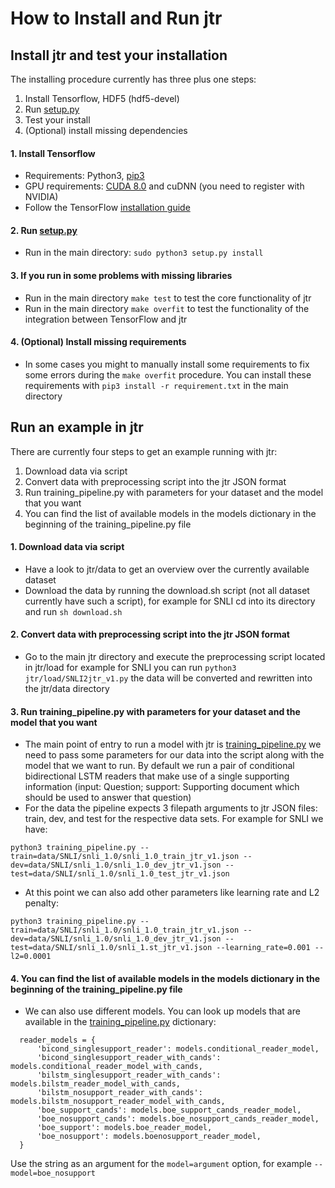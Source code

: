 # How to Install and Run jtr

## Install jtr and test your installation

The installing procedure currently has three plus one steps:
  1. Install Tensorflow, HDF5 (hdf5-devel)
  2. Run [setup.py](setup.py)
  3. Test your install
  4. (Optional) install missing dependencies

#### 1. Install Tensorflow
  - Requirements: Python3, [pip3](http://stackoverflow.com/questions/6587507/how-to-install-pip-with-python-3)
  - GPU requirements: [CUDA 8.0](https://developer.nvidia.com/cuda-downloads) and cuDNN (you need to register with NVIDIA)
  - Follow the TensorFlow [installation guide](https://www.tensorflow.org/get_started/os_setup)

#### 2. Run [setup.py](setup.py)
  - Run in the main directory: `sudo python3 setup.py install`

#### 3. If you run in some problems with missing libraries
  - Run in the main directory `make test` to test the core functionality of jtr
  - Run in the main directory `make overfit` to test the functionality of the integration between TensorFlow and jtr

#### 4. (Optional) Install missing requirements
  - In some cases you might to manually install some requirements to fix some errors during the `make overfit` procedure. You can install these requirements with `pip3 install -r requirement.txt` in the main directory

## Run an example in jtr

There are currently four steps to get an example running with jtr:
  1. Download data via script
  2. Convert data with preprocessing script into the jtr JSON format
  3. Run training_pipeline.py with parameters for your dataset and the model that you want
  4. You can find the list of available models in the models dictionary in the beginning of the training_pipeline.py file

#### 1. Download data via script
  - Have a look to jtr/data to get an overview over the currently available dataset
  - Download the data by running the download.sh script (not all dataset currently have such a script), for example for SNLI cd into its directory and run `sh download.sh`

#### 2. Convert data with preprocessing script into the jtr JSON format
  - Go to the main jtr directory and execute the preprocessing script located in jtr/load for example for SNLI you can run `python3 jtr/load/SNLI2jtr_v1.py` the data will be converted and rewritten into the jtr/data directory

#### 3. Run training_pipeline.py with parameters for your dataset and the model that you want
  - The main point of entry to run a model with jtr is [training_pipeline.py](./jtr/training_pipeline.py) we need to pass some parameters for our data into the script along with the model that we want to run. By default we run a pair of conditional bidirectional LSTM readers that make use of a single supporting information (input: Question; support: Supporting document which should be used to answer that question)
  - For the data the pipeline expects 3 filepath arguments to jtr JSON files: train, dev, and test for the respective data sets. For example for SNLI we have: 
  ```
  python3 training_pipeline.py --train=data/SNLI/snli_1.0/snli_1.0_train_jtr_v1.json --dev=data/SNLI/snli_1.0/snli_1.0_dev_jtr_v1.json --test=data/SNLI/snli_1.0/snli_1.0_test_jtr_v1.json
  ```
  - At this point we can also add other parameters like learning rate and L2 penalty: 
  ```
  python3 training_pipeline.py --train=data/SNLI/snli_1.0/snli_1.0_train_jtr_v1.json --dev=data/SNLI/snli_1.0/snli_1.0_dev_jtr_v1.json --test=data/SNLI/snli_1.0/snli_1.st_jtr_v1.json --learning_rate=0.001 --l2=0.0001
  ```

#### 4. You can find the list of available models in the models dictionary in the beginning of the training_pipeline.py file
  - We can also use different models. You can look up models that are available in the [training_pipeline.py](./jtr/training_pipeline.py) dictionary:
  ```
    reader_models = {
        'bicond_singlesupport_reader': models.conditional_reader_model,
        'bicond_singlesupport_reader_with_cands': models.conditional_reader_model_with_cands,
        'bilstm_singlesupport_reader_with_cands': models.bilstm_reader_model_with_cands,
        'bilstm_nosupport_reader_with_cands': models.bilstm_nosupport_reader_model_with_cands,
        'boe_support_cands': models.boe_support_cands_reader_model,
        'boe_nosupport_cands': models.boe_nosupport_cands_reader_model,
        'boe_support': models.boe_reader_model,
        'boe_nosupport': models.boenosupport_reader_model,
    }
  ```
  Use the string as an argument for the `model=argument` option, for example `--model=boe_nosupport`

